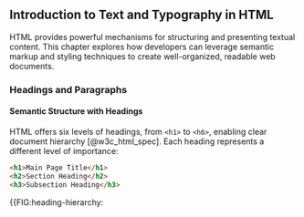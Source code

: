 ## Introduction to Text and Typography in HTML

HTML provides powerful mechanisms for structuring and presenting textual content. This chapter explores how developers can leverage semantic markup and styling techniques to create well-organized, readable web documents.

### Headings and Paragraphs

#### Semantic Structure with Headings
HTML offers six levels of headings, from `<h1>` to `<h6>`, enabling clear document hierarchy [@w3c_html_spec]. Each heading represents a different level of importance:

```html
<h1>Main Page Title</h1>
<h2>Section Heading</h2>
<h3>Subsection Heading</h3>
```

{{FIG:heading-hierarchy: